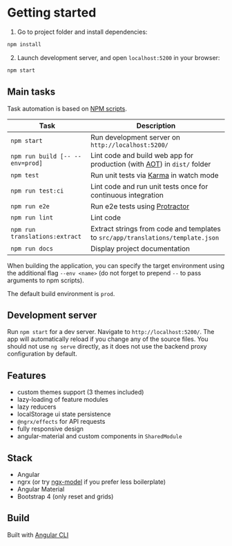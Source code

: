 # Getting started

1. Go to project folder and install dependencies:
 ```sh
 npm install
 ```
 
2. Launch development server, and open `localhost:5200` in your browser:
 ```sh
 npm start
 ```
 ## Main tasks
 
 Task automation is based on [NPM scripts](https://docs.npmjs.com/misc/scripts).
 
 Task                            | Description
 --------------------------------|--------------------------------------------------------------------------------------
 `npm start`                     | Run development server on `http://localhost:5200/`
 `npm run build [-- --env=prod]` | Lint code and build web app for production (with [AOT](https://angular.io/guide/aot-compiler)) in `dist/` folder
 `npm test`                      | Run unit tests via [Karma](https://karma-runner.github.io) in watch mode
 `npm run test:ci`               | Lint code and run unit tests once for continuous integration
 `npm run e2e`                   | Run e2e tests using [Protractor](http://www.protractortest.org)
 `npm run lint`                  | Lint code
 `npm run translations:extract`  | Extract strings from code and templates to `src/app/translations/template.json`
 `npm run docs`                  | Display project documentation
 
 When building the application, you can specify the target environment using the additional flag `--env <name>` (do not
 forget to prepend `--` to pass arguments to npm scripts).
 
 The default build environment is `prod`.
 
 ## Development server
 
 Run `npm start` for a dev server. Navigate to `http://localhost:5200/`. The app will automatically reload if you change
 any of the source files.
 You should not use `ng serve` directly, as it does not use the backend proxy configuration by default.
## Features

* custom themes support (3 themes included)
* lazy-loading of feature modules
* lazy reducers
* localStorage ui state persistence
* `@ngrx/effects` for API requests
* fully responsive design
* angular-material and custom components in `SharedModule`
 
## Stack

* Angular
* ngrx (or try [ngx-model](https://github.com/tomastrajan/ngx-model) if you prefer less boilerplate)
* Angular Material
* Bootstrap 4 (only reset and grids)

## Build

Built with [Angular CLI](https://github.com/angular/angular-cli)
